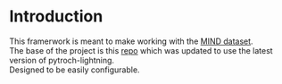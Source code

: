 # Introduction
This framerwork is meant to make working with the [MIND dataset](https://msnews.github.io/).\
The base of the project is this [repo](https://github.com/aqweteddy/NRMS-Pytorch) which was updated to use the latest version of pytroch-lightning.\
Designed to be easily configurable.